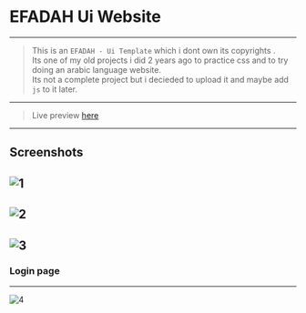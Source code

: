 # EFADAH Ui Website
---

> This is an `EFADAH - Ui Template` which i dont own its copyrights .\
> Its one of my old projects i did 2 years ago to practice css and to try doing an arabic language website.\
> Its not a complete project but i decieded to upload it and maybe add `js` to it later.

---

> Live preview [here](https://ahmedtharwat-at.github.io/EFADAH-Ui-Template/)

---

## Screenshots
![1](https://user-images.githubusercontent.com/89677139/219082581-30dc29e6-cc7d-4585-81e8-c9bea0b709ce.png)
---
![2](https://user-images.githubusercontent.com/89677139/219082633-9769d6b4-358a-4da4-88c6-53ac0379a31f.png)
---
![3](https://user-images.githubusercontent.com/89677139/219083040-fab2a3d4-7a7b-46d9-9573-46fcc339d1c3.png)
---
### Login page
---
![4](https://user-images.githubusercontent.com/89677139/219084526-0a3f86f5-8a2e-4303-8f7c-a0bbe09fac31.png)
